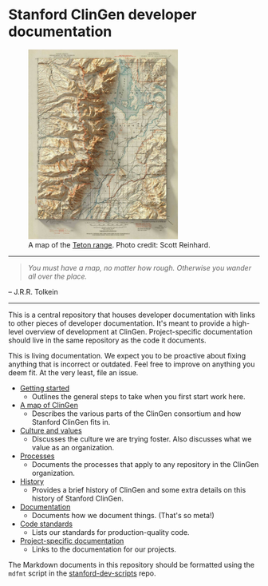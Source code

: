# Stanford ClinGen developer documentation

<figure>
    <img width="300px" src="./img/scott-reinhard-grand-teton-map.jpg" alt="A map of the Teton range"/>
    <figcaption>A map of the <a href="https://en.wikipedia.org/wiki/Teton_Range">Teton range</a>. Photo credit: Scott Reinhard.</figcaption>
</figure>

______________________________________________________________________

> *You must have a map, no matter how rough. Otherwise you wander all over the
> place.*

– J.R.R. Tolkein

______________________________________________________________________

This is a central repository that houses developer documentation with links to
other pieces of developer documentation. It's meant to provide a high-level
overview of development at ClinGen. Project-specific documentation should live
in the same repository as the code it documents.

This is living documentation. We expect you to be proactive about fixing
anything that is incorrect or outdated. Feel free to improve on anything you
deem fit. At the very least, file an issue.

- [Getting started](<>)
  - Outlines the general steps to take when you first start work here.
- [A map of ClinGen](<>)
  - Describes the various parts of the ClinGen consortium and how Stanford
    ClinGen fits in.
- [Culture and values](<>)
  - Discusses the culture we are trying foster. Also discusses what we value as
    an organization.
- [Processes](<>)
  - Documents the processes that apply to any repository in the ClinGen
    organization.
- [History](<>)
  - Provides a brief history of ClinGen and some extra details on this history
    of Stanford ClinGen.
- [Documentation](<>)
  - Documents how we document things. (That's so meta!)
- [Code standards](<>)
  - Lists our standards for production-quality code.
- [Project-specific documentation](<>)
  - Links to the documentation for our projects.

The Markdown documents in this repository should be formatted using the `mdfmt`
script in the
[stanford-dev-scripts](https://github.com/ClinGen/stanford-dev-scripts/blob/main/tasks/general.py)
repo.

